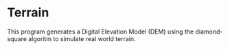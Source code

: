 # Terrain
This program generates a Digital Elevation Model (DEM) using the diamond-square algoritm to simulate real world terrain.
